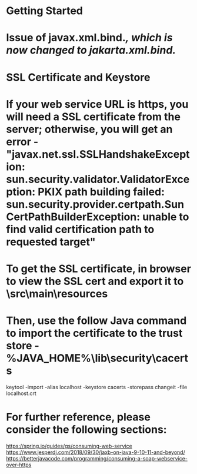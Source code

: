 # Getting Started

# Issue of javax.xml.bind.*, which is now changed to jakarta.xml.bind.*

# SSL Certificate and Keystore
# If your web service URL is https, you will need a SSL certificate from the server; otherwise, you will get an error - "javax.net.ssl.SSLHandshakeException: sun.security.validator.ValidatorException: PKIX path building failed: sun.security.provider.certpath.SunCertPathBuilderException: unable to find valid certification path to requested target"
# To get the SSL certificate, in browser to view the SSL cert and export it to \src\main\resources
# Then, use the follow Java command to import the certificate to the trust store - %JAVA_HOME%\lib\security\cacerts 
keytool -import -alias localhost -keystore cacerts -storepass changeit -file localhost.crt

# For further reference, please consider the following sections:
https://spring.io/guides/gs/consuming-web-service
https://www.jesperdj.com/2018/09/30/jaxb-on-java-9-10-11-and-beyond/
https://betterjavacode.com/programming/consuming-a-soap-webservice-over-https
